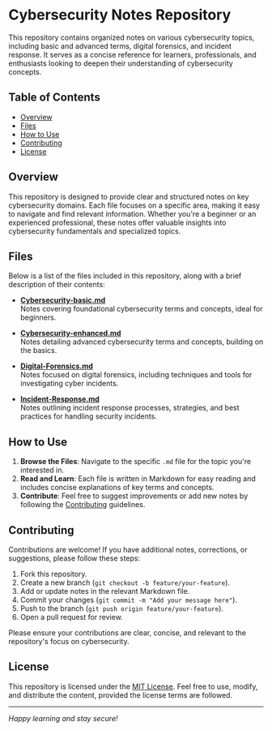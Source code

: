 # Cybersecurity Notes Repository

This repository contains organized notes on various cybersecurity topics, including basic and advanced terms, digital forensics, and incident response. It serves as a concise reference for learners, professionals, and enthusiasts looking to deepen their understanding of cybersecurity concepts.

## Table of Contents
- [Overview](#overview)
- [Files](#files)
- [How to Use](#how-to-use)
- [Contributing](#contributing)
- [License](#license)

## Overview
This repository is designed to provide clear and structured notes on key cybersecurity domains. Each file focuses on a specific area, making it easy to navigate and find relevant information. Whether you're a beginner or an experienced professional, these notes offer valuable insights into cybersecurity fundamentals and specialized topics.

## Files
Below is a list of the files included in this repository, along with a brief description of their contents:

- **[Cybersecurity-basic.md](Cybersecurity-basic.md)**  
  Notes covering foundational cybersecurity terms and concepts, ideal for beginners.

- **[Cybersecurity-enhanced.md](Cybersecurity-enhanced.md)**  
  Notes detailing advanced cybersecurity terms and concepts, building on the basics.

- **[Digital-Forensics.md](Digital-Forensics.md)**  
  Notes focused on digital forensics, including techniques and tools for investigating cyber incidents.

- **[Incident-Response.md](Incident-Response.md)**  
  Notes outlining incident response processes, strategies, and best practices for handling security incidents.

## How to Use
1. **Browse the Files**: Navigate to the specific `.md` file for the topic you're interested in.
2. **Read and Learn**: Each file is written in Markdown for easy reading and includes concise explanations of key terms and concepts.
3. **Contribute**: Feel free to suggest improvements or add new notes by following the [Contributing](#contributing) guidelines.

## Contributing
Contributions are welcome! If you have additional notes, corrections, or suggestions, please follow these steps:
1. Fork this repository.
2. Create a new branch (`git checkout -b feature/your-feature`).
3. Add or update notes in the relevant Markdown file.
4. Commit your changes (`git commit -m "Add your message here"`).
5. Push to the branch (`git push origin feature/your-feature`).
6. Open a pull request for review.

Please ensure your contributions are clear, concise, and relevant to the repository's focus on cybersecurity.

## License
This repository is licensed under the [MIT License](LICENSE). Feel free to use, modify, and distribute the content, provided the license terms are followed.

---

*Happy learning and stay secure!*
